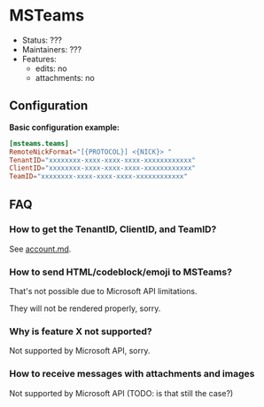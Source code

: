 # MSTeams

- Status: ???
- Maintainers: ???
- Features:
  - edits: no
  - attachments: no

## Configuration

**Basic configuration example:**

```toml
[msteams.teams]
RemoteNickFormat="[{PROTOCOL}] <{NICK}> "
TenantID="xxxxxxxx-xxxx-xxxx-xxxx-xxxxxxxxxxxx"
ClientID="xxxxxxxx-xxxx-xxxx-xxxx-xxxxxxxxxxxx"
TeamID="xxxxxxxx-xxxx-xxxx-xxxx-xxxxxxxxxxxx"
```

## FAQ

### How to get the TenantID, ClientID, and TeamID?

See [account.md](account.md).

### How to send HTML/codeblock/emoji to MSTeams?

That's not possible due to Microsoft API limitations.

They will not be rendered properly, sorry.

### Why is feature X not supported?

Not supported by Microsoft API, sorry.

### How to receive messages with attachments and images

Not supported by Microsoft API (TODO: is that still the case?)
